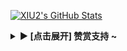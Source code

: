 [![XIU2's GitHub Stats](https://github-readme-stats.vercel.app/api?username=XIU2&show_icons=true&hide=contribs,prs&include_all_commits=true&bg_color=30,fcb590,e46454&title_color=fff&text_color=fff&icon_color=fff)](https://github.com/XIU2)
<details><summary><strong>▶ [点击展开] 赞赏支持 ~</strong></summary>

![微信赞赏](https://raw.githubusercontent.com/XIU2/XIU2/master/img/zs-01.png)![支付宝赞赏](https://raw.githubusercontent.com/XIU2/XIU2/master/img/zs-02.png)
  
</details>
